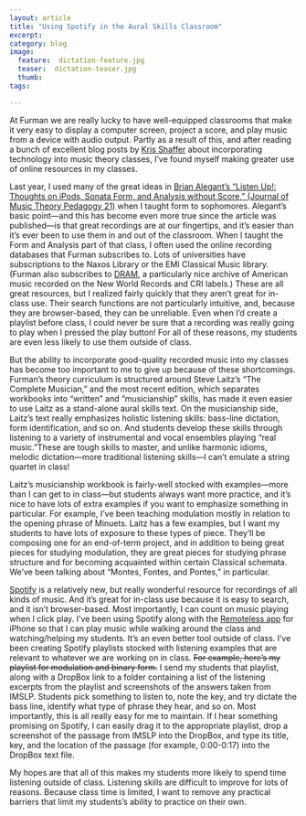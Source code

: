 ```yaml
---
layout: article
title: "Using Spotify in the Aural Skills Classroom"
excerpt:
category: blog
image:
  feature:  dictation-feature.jpg
  teaser:  dictation-teaser.jpg
  thumb:
tags:

---
```


At Furman we are really lucky to have well-equipped classrooms that make it very easy to display a computer screen, project a score, and play music from a device with audio output. Partly as a result of this, and after reading a bunch of excellent blog posts by [Kris Shaffer](http://kris.shaffermusic.com/) about incorporating technology into music theory classes, I’ve found myself making greater use of online resources in my classes. 

Last year, I used many of the great ideas in [Brian Alegant’s “Listen Up!: Thoughts on iPods, Sonata Form, and Analysis without Score,” (Journal of Music Theory Pedagogy 21)](http://jmtp.ou.edu/author/brian-alegant) when I taught form to sophomores. Alegant’s basic point—and this has become even more true since the article was published—is that great recordings are at our fingertips, and it’s easier than it’s ever been to use them in and out of the classroom. When I taught the Form and Analysis part of that class, I often used the online recording databases that Furman subscribes to. Lots of universities have subscriptions to the Naxos Library or the EMI Classical Music library. (Furman also subscribes to [DRAM](http://www.dramonline.org/), a particularly nice archive of American music recorded on the New World Records and CRI labels.) These are all great resources, but I realized fairly quickly that they aren’t great for in-class use. Their search functions are not particularly intuitive, and, because they are browser-based, they can be unreliable. Even when I’d create a playlist before class, I could never be sure that a recording was really going to play when I pressed the play button! For all of these reasons, my students are even less likely to use them outside of class.

But the ability to incorporate good-quality recorded music into my classes has become too important to me to give up because of these shortcomings. Furman’s theory curriculum is structured around Steve Laitz’s “The Complete Musician,” and the most recent edition, which separates workbooks into “written” and “musicianship” skills, has made it even easier to use Laitz as a stand-alone aural skills text. On the musicianship side, Laitz’s text really emphasizes holistic listening skills: bass-line dictation, form identification, and so on. And students develop these skills through listening to a variety of instrumental and vocal ensembles playing “real music.”These are tough skills to master, and unlike harmonic idioms, melodic dictation—more traditional listening skills—I can’t emulate a string quartet in class!

Laitz’s musicianship workbook is fairly-well stocked with examples—more than I can get to in class—but students always want more practice, and it’s nice to have lots of extra examples if you want to emphasize something in particular. For example, I’ve been teaching modulation mostly in relation to the opening phrase of Minuets. Laitz has a few examples, but I want my students to have lots of exposure to these types of piece.  They’ll be composing one for an end-of-term project, and in addition to being great pieces for studying modulation, they are great pieces for studying phrase structure and for becoming acquainted within certain Classical schemata. We’ve been talking about “Montes, Fontes, and Pontes,” in particular.

[Spotify](http://spotify.com) is a relatively new, but really wonderful resource for recordings of all kinds of music. And it’s great for in-class use because it is easy to search, and it isn’t browser-based. Most importantly, I can count on music playing when I click play. I’ve been using Spotify along with the [Remoteless app](http://remoteless.no/) for iPhone so that I can play music while walking around the class and watching/helping my students. It’s an even better tool outside of class. I’ve been creating Spotify playlists stocked with listening examples that are relevant to whatever we are working on in class. ~~For example, here’s my playlist for modulation and binary form.~~ I send my students that playlist, along with a DropBox link to a folder containing a list of the listening excerpts from the playlist and screenshots of the answers taken from IMSLP. Students pick something to listen to, note the key, and try dictate the bass line, identify what type of phrase they hear, and so on. Most importantly, this is all really easy for me to maintain. If I hear something promising on Spotify, I can easily drag it to the appropriate playlist, drop a screenshot of the passage from IMSLP into the DropBox, and type its title, key, and the location of the passage (for example, 0:00-0:17) into the DropBox text file.

My hopes are that all of this makes my students more likely to spend time listening outside of class. Listening skills are difficult to improve for lots of reasons. Because class time is limited, I want to remove any practical barriers that limit my students’s ability to practice on their own.